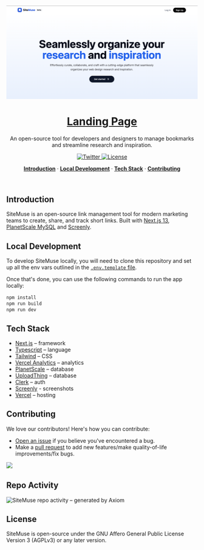 <a href="https://sitemuse.co">
  <img alt="SiteMuse – an open-source tool for developers and designers to manage bookmarks and streamline research and inspiration.." src="github-images/site-muse.png">
  <h1 align="center">Landing Page</h1>
</a>

<p align="center">
  An open-source tool for developers and designers to manage bookmarks and streamline research and inspiration.
</p>

<p align="center">
  <a href="https://twitter.com/hqasmei">
    <img src="https://img.shields.io/twitter/follow/hqasmei?style=flat&label=%40hqasmei&logo=twitter&color=0bf&logoColor=fff" alt="Twitter" />
  </a> 
  <a href="https://github.com/hqasmei/site-muse/blob/main/LICENSE">
    <img src="https://img.shields.io/github/license/hqasmei/site-muse?label=license&logo=github&color=f80&logoColor=fff" alt="License" />
  </a>
</p>

<p align="center">
  <a href="#introduction"><strong>Introduction</strong></a> ·
  <a href="#local-development"><strong>Local Development</strong></a> ·
  <a href="#tech-stack"><strong>Tech Stack</strong></a> ·
  <a href="#contributing"><strong>Contributing</strong></a>
</p>
<br/>

## Introduction

SiteMuse is an open-source link management tool for modern marketing teams to create, share, and track short links. Built with [Next.js 13](https://nextjs.org/), [PlanetScale MySQL](https://planetscale.com/) and [Screenly](https://3.screeenly.com/).

## Local Development

To develop SiteMuse locally, you will need to clone this repository and set up all the env vars outlined in the [`.env.template` file](https://github.com/hqasmei/site-muse/blob/main/.env.template).

Once that's done, you can use the following commands to run the app locally:

```
npm install
npm run build
npm run dev
```

## Tech Stack

- [Next.js](https://nextjs.org/) – framework
- [Typescript](https://www.typescriptlang.org/) – language
- [Tailwind](https://tailwindcss.com/) – CSS
- [Vercel Analytics](https://vercel.com/) – analytics
- [PlanetScale](https://planetscale.com/) – database
- [UploadThing](https://uploadthing.com/) – database
- [Clerk](https://clerk.com/) – auth
- [Screenly](https://3.screeenly.com/) - screenshots
- [Vercel](https://vercel.com/) – hosting

## Contributing

We love our contributors! Here's how you can contribute:

- [Open an issue](https://github.com/hqasmei/site-muse/issues) if you believe you've encountered a bug.
- Make a [pull request](https://github.com/hqasmei/site-muse/pull) to add new features/make quality-of-life improvements/fix bugs.

<a href="https://github.com/hqasmei/site-muse/graphs/contributors">
  <img src="https://contrib.rocks/image?repo=hqasmei/site-muse" />
</a>

## Repo Activity

![SiteMuse repo activity – generated by Axiom](https://repobeats.axiom.co/api/embed/8afeda90cdfbea99b4d4b9e2290e105b0f1b093c.svg 'Repobeats analytics image')

## License

SiteMuse is open-source under the GNU Affero General Public License Version 3 (AGPLv3) or any later version.
